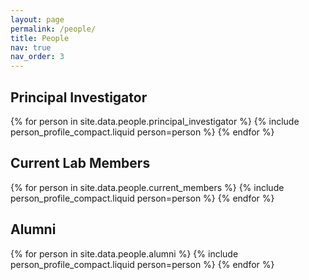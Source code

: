 ```yaml
---
layout: page
permalink: /people/
title: People
nav: true
nav_order: 3
---
```


## Principal Investigator

<div class="alumni-grid">
{% for person in site.data.people.principal_investigator %}
{% include person_profile_compact.liquid person=person %}
{% endfor %}
</div>

## Current Lab Members

<div class="alumni-grid">
{% for person in site.data.people.current_members %}
{% include person_profile_compact.liquid person=person %}
{% endfor %}
</div>

## Alumni

<div class="alumni-grid">
{% for person in site.data.people.alumni %}
{% include person_profile_compact.liquid person=person %}
{% endfor %}
</div>
